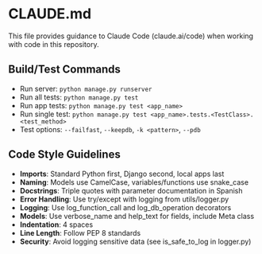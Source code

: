 # CLAUDE.md

This file provides guidance to Claude Code (claude.ai/code) when working with code in this repository.

## Build/Test Commands

- Run server: `python manage.py runserver`
- Run all tests: `python manage.py test`
- Run app tests: `python manage.py test <app_name>`
- Run single test: `python manage.py test <app_name>.tests.<TestClass>.<test_method>`
- Test options: `--failfast`, `--keepdb`, `-k <pattern>`, `--pdb`

## Code Style Guidelines

- **Imports**: Standard Python first, Django second, local apps last
- **Naming**: Models use CamelCase, variables/functions use snake_case
- **Docstrings**: Triple quotes with parameter documentation in Spanish
- **Error Handling**: Use try/except with logging from utils/logger.py
- **Logging**: Use log_function_call and log_db_operation decorators
- **Models**: Use verbose_name and help_text for fields, include Meta class
- **Indentation**: 4 spaces
- **Line Length**: Follow PEP 8 standards
- **Security**: Avoid logging sensitive data (see is_safe_to_log in logger.py)